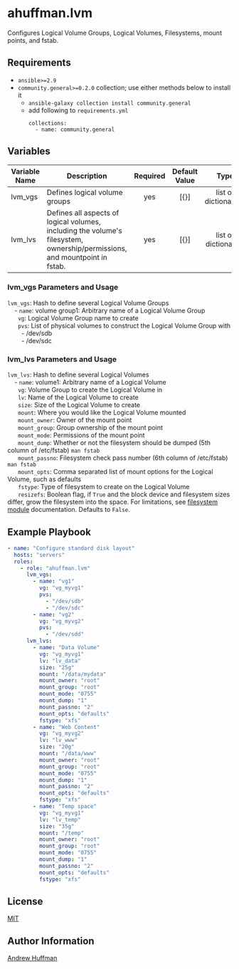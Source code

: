 # ahuffman.lvm
Configures Logical Volume Groups, Logical Volumes, Filesystems, mount points, and fstab.

## Requirements

* `ansible>=2.9`
* `community.general>=0.2.0` collection; use either methods below to install it
  * `ansible-galaxy collection install community.general`
  * add following to `requirements.yml`
    ```
    collections:
      - name: community.general
    ```

## Variables
|Variable Name|Description|Required|Default Value|Type|
|---|---|:---:|:---:|:---:|
|lvm_vgs|Defines logical volume groups|yes|[{}]|list of dictionaries.|
|lvm_lvs|Defines all aspects of logical volumes, including the volume's filesystem, ownership/permissions, and mountpoint in fstab.| yes|[{}]|list of dictionaries|

### lvm_vgs Parameters and Usage
`lvm_vgs`: Hash to define several Logical Volume Groups  
&nbsp;&nbsp;&nbsp;&nbsp;- `name`: volume group1: Arbitrary name of a Logical Volume Group  
&nbsp;&nbsp;&nbsp;&nbsp;&nbsp;&nbsp;`vg`: Logical Volume Group name to create  
&nbsp;&nbsp;&nbsp;&nbsp;&nbsp;&nbsp;`pvs`: List of physical volumes to construct the Logical Volume Group with  
&nbsp;&nbsp;&nbsp;&nbsp;&nbsp;&nbsp;&nbsp;&nbsp;- /dev/sdb  
&nbsp;&nbsp;&nbsp;&nbsp;&nbsp;&nbsp;&nbsp;&nbsp;- /dev/sdc  

### lvm_lvs Parameters and Usage
`lvm_lvs`: Hash to define several Logical Volumes   
&nbsp;&nbsp;&nbsp;&nbsp;- `name`: volume1: Arbitrary name of a Logical Volume   
&nbsp;&nbsp;&nbsp;&nbsp;&nbsp;&nbsp;`vg`: Volume Group to create the Logical Volume in   
&nbsp;&nbsp;&nbsp;&nbsp;&nbsp;&nbsp;`lv`: Name of the Logical Volume to create   
&nbsp;&nbsp;&nbsp;&nbsp;&nbsp;&nbsp;`size`: Size of the Logical Volume to create   
&nbsp;&nbsp;&nbsp;&nbsp;&nbsp;&nbsp;`mount`: Where you would like the Logical Volume mounted   
&nbsp;&nbsp;&nbsp;&nbsp;&nbsp;&nbsp;`mount_owner`: Owner of the mount point  
&nbsp;&nbsp;&nbsp;&nbsp;&nbsp;&nbsp;`mount_group`: Group ownership of the mount point  
&nbsp;&nbsp;&nbsp;&nbsp;&nbsp;&nbsp;`mount_mode`: Permissions of the mount point  
&nbsp;&nbsp;&nbsp;&nbsp;&nbsp;&nbsp;`mount_dump`: Whether or not the filesystem should be dumped (5th column of /etc/fstab) `man fstab`  
&nbsp;&nbsp;&nbsp;&nbsp;&nbsp;&nbsp;`mount_passno`: Filesystem check pass number (6th column of /etc/fstab) `man fstab`  
&nbsp;&nbsp;&nbsp;&nbsp;&nbsp;&nbsp;`mount_opts`: Comma separated list of mount options for the Logical Volume, such as defaults   
&nbsp;&nbsp;&nbsp;&nbsp;&nbsp;&nbsp;`fstype`: Type of filesystem to create on the Logical Volume   
&nbsp;&nbsp;&nbsp;&nbsp;&nbsp;&nbsp;`resizefs`: Boolean flag, if `True` and the block device and filesystem sizes differ, grow the filesystem into the space. For limitations,
see [filesystem module](https://docs.ansible.com/ansible/latest/modules/filesystem_module.html) documentation. Defaults to `False`.


## Example Playbook
```yaml
- name: "Configure standard disk layout"
  hosts: "servers"
  roles:
    - role: "ahuffman.lvm"
      lvm_vgs:
        - name: "vg1"
          vg: "vg_myvg1"
          pvs:
            - "/dev/sdb"
            - "/dev/sdc"
        - name: "vg2"
          vg: "vg_myvg2"
          pvs:
            - "/dev/sdd"
      lvm_lvs:
        - name: "Data Volume"
          vg: "vg_myvg1"
          lv: "lv_data"
          size: "25g"
          mount: "/data/mydata"
          mount_owner: "root"
          mount_group: "root"
          mount_mode: "0755"
          mount_dump: "1"
          mount_passno: "2"
          mount_opts: "defaults"
          fstype: "xfs"
        - name: "Web Content"
          vg: "vg_myvg2"
          lv: "lv_www"
          size: "20g"
          mount: "/data/www"
          mount_owner: "root"
          mount_group: "root"
          mount_mode: "0755"
          mount_dump: "1"
          mount_passno: "2"
          mount_opts: "defaults"
          fstype: "xfs"
        - name: "Temp space"
          vg: "vg_myvg1"
          lv: "lv_temp"
          size: "35g"
          mount: "/temp"
          mount_owner: "root"
          mount_group: "root"
          mount_mode: "0755"
          mount_dump: "1"
          mount_passno: "2"
          mount_opts: "defaults"
          fstype: "xfs"
```

## License
[MIT](LICENSE)

## Author Information
[Andrew Huffman](https://github.com/ahuffman)
